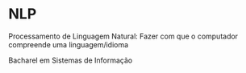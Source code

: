 NLP
=============

Processamento de Linguagem Natural: Fazer com que o computador compreende uma linguagem/idioma

Bacharel em Sistemas de Informação
